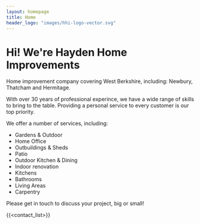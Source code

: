 ```yaml
---
layout: homepage
title: Home
header_logo: "images/hhi-logo-vector.svg"
---
```


# Hi! We're Hayden Home Improvements

Home improvement company covering West Berkshire, including: Newbury, Thatcham and Hermitage.

With over 30 years of professional experince, we have a wide range of skills to bring to the table. Providing a personal service to every customer is our top priority.

We offer a number of services, including:
* Gardens & Outdoor
* Home Office
* Outbuildings & Sheds
* Patio
* Outdoor Kitchen & Dining
* Indoor renovation
* Kitchens
* Bathrooms
* Living Areas
* Carpentry

Please get in touch to discuss your project, big or small!

{{<contact_list>}}
